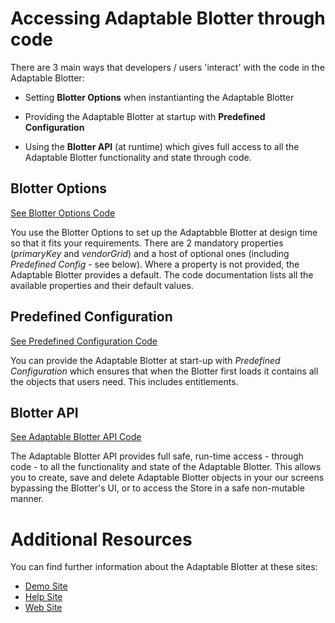 # Accessing Adaptable Blotter through code

There are 3 main ways that developers / users 'interact' with the code in the Adaptable Blotter:

- Setting **Blotter Options** when instantianting the Adaptable Blotter

- Providing the Adaptable Blotter at startup with **Predefined Configuration**

- Using the **Blotter API** (at runtime) which gives full access to all the Adaptable Blotter functionality and state through code.

## Blotter Options

[See Blotter Options Code](./interfaces/_blotteroptions_adaptableblotteroptions_.adaptableblotteroptions.html)

You use the Blotter Options to set up the Adaptabble Blotter at design time so that it fits your requirements. There are 2 mandatory properties (_primaryKey_ and _vendorGrid_) and a host of optional ones (including _Predefined Config_ - see below). Where a property is not provided, the Adaptable Blotter provides a default. The code documentation lists all the available properties and their default values.

## Predefined Configuration

[See Predefined Configuration Code](./interfaces/_predefinedconfig_predefinedconfig_.predefinedconfig.html)

You can provide the Adaptable Blotter at start-up with _Predefined Configuration_ which ensures that when the Blotter first loads it contains all the objects that users need. This includes entitlements.

## Blotter API

[See Adaptable Blotter API Code](interfaces/_api_interface_iblotterapi_.iblotterapi.html)

The Adaptable Blotter API provides full safe, run-time access - through code - to all the functionality and state of the Adaptable Blotter. This allows you to create, save and delete Adaptable Blotter objects in your our screens bypassing the Blotter's UI, or to access the Store in a safe non-mutable manner.

# Additional Resources

You can find further information about the Adaptable Blotter at these sites:

- [Demo Site](https://demo.adaptableblotter.com)
- [Help Site](https://adaptabletools.zendesk.com/hc/en-us)
- [Web Site](http://www.adaptabletools.com)
